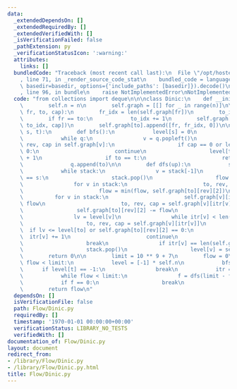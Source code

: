```yaml
---
data:
  _extendedDependsOn: []
  _extendedRequiredBy: []
  _extendedVerifiedWith: []
  _isVerificationFailed: false
  _pathExtension: py
  _verificationStatusIcon: ':warning:'
  attributes:
    links: []
  bundledCode: "Traceback (most recent call last):\n  File \"/opt/hostedtoolcache/Python/3.9.4/x64/lib/python3.9/site-packages/onlinejudge_verify/documentation/build.py\"\
    , line 71, in _render_source_code_stat\n    bundled_code = language.bundle(stat.path,\
    \ basedir=basedir, options={'include_paths': [basedir]}).decode()\n  File \"/opt/hostedtoolcache/Python/3.9.4/x64/lib/python3.9/site-packages/onlinejudge_verify/languages/python.py\"\
    , line 96, in bundle\n    raise NotImplementedError\nNotImplementedError\n"
  code: "from collections import deque\n\n\nclass Dinic:\n    def __init__(self, n):\n\
    \        self.n = n\n        self.graph = [[] for _ in range(n)]\n\n    def add_edge(self,\
    \ fr, to, cap):\n        fr_idx = len(self.graph[fr])\n        to_idx = len(self.graph[to])\n\
    \        if fr == to:\n            to_idx += 1\n        self.graph[fr].append([to,\
    \ to_idx, cap])\n        self.graph[to].append([fr, fr_idx, 0])\n\n    def max_flow(self,\
    \ s, t):\n        def bfs():\n            level[s] = 0\n            q = deque([s])\n\
    \            while q:\n                v = q.popleft()\n                for to,\
    \ rev, cap in self.graph[v]:\n                    if cap == 0 or level[to] >=\
    \ 0:\n                        continue\n                    level[to] = level[v]\
    \ + 1\n                    if to == t:\n                        return\n     \
    \               q.append(to)\n\n        def dfs(up):\n            stack = [t]\n\
    \            while stack:\n                v = stack[-1]\n                if v\
    \ == s:\n                    stack.pop()\n                    flow = up\n    \
    \                for v in stack:\n                        to, rev, cap = self.graph[v][itr[v]]\n\
    \                        flow = min(flow, self.graph[to][rev][2])\n          \
    \          for v in stack:\n                        self.graph[v][itr[v]][2] +=\
    \ flow\n                        to, rev, cap = self.graph[v][itr[v]]\n       \
    \                 self.graph[to][rev][2] -= flow\n                    return flow\n\
    \                lv = level[v]\n                while itr[v] < len(self.graph[v]):\n\
    \                    to, rev, cap = self.graph[v][itr[v]]\n                  \
    \  if lv <= level[to] or self.graph[to][rev][2] == 0:\n                      \
    \  itr[v] += 1\n                        continue\n                    stack.append(to)\n\
    \                    break\n                if itr[v] == len(self.graph[v]):\n\
    \                    stack.pop()\n                    level[v] = self.n\n    \
    \        return 0\n\n        limit = 10 ** 9 + 7\n        flow = 0\n        while\
    \ flow < limit:\n            level = [-1] * self.n\n            bfs()\n      \
    \      if level[t] == -1:\n                break\n            itr = [0] * self.n\n\
    \            while flow < limit:\n                f = dfs(limit - flow)\n    \
    \            if f == 0:\n                    break\n                flow += f\n\
    \        return flow\n"
  dependsOn: []
  isVerificationFile: false
  path: Flow/Dinic.py
  requiredBy: []
  timestamp: '1970-01-01 00:00:00+00:00'
  verificationStatus: LIBRARY_NO_TESTS
  verifiedWith: []
documentation_of: Flow/Dinic.py
layout: document
redirect_from:
- /library/Flow/Dinic.py
- /library/Flow/Dinic.py.html
title: Flow/Dinic.py
---
```

